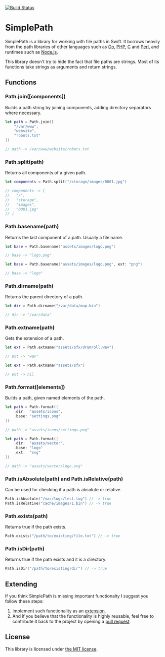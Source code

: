 [![Build Status](https://travis-ci.org/raymondjavaxx/SimplePath.svg?branch=master)](https://travis-ci.org/raymondjavaxx/SimplePath)

# SimplePath

SimplePath is a library for working with file paths in Swift. It borrows heavily from the path libraries of other languages such as [Go][golang-filepath], [PHP][php-basename], [C][c-dirname] and [Perl][perl-basename], and runtimes such as [Node.js][nodejs-path].

This library doesn't try to hide the fact that file paths are strings. Most of its functions take strings as arguments and return strings.

## Functions

### Path.join([components])

Builds a path string by joining components, adding directory separators where necessary.

```Swift
let path = Path.join([
    "/var/www",
    "website",
    "robots.txt"
])

// path -> /var/www/website/robots.txt
```

### Path.split(path)

Returns all components of a given path.

```Swift
let components = Path.split("/storage/images/0001.jpg")

// components -> [
//   "/",
//   "storage",
//   "images",
//   "0001.jpg"
// ]
```

### Path.basename(path)

Returns the last component of a path. Usually a file name.

```Swift
let base = Path.basename("assets/images/logo.png")

// base -> "logo.png"
```

```Swift
let base = Path.basename("assets/images/logo.png", ext: "png")

// base -> "logo"
```

### Path.dirname(path)

Returns the parent directory of a path.

```Swift
let dir = Path.dirname("/var/data/map.bin")

// dir -> "/var/data"
```

### Path.extname(path)

Gets the extension of a path.

```Swift
let ext = Path.extname("assets/sfx/drumroll.wav")

// ext -> "wav"
```

```Swift
let ext = Path.extname("assets/sfx")

// ext -> nil
```

### Path.format([elements])

Builds a path, given named elements of the path.

```Swift
let path = Path.format([
    .dir:  "assets/icons",
    .base: "settings.png"
])

// path -> "assets/icons/settings.png"
```

```Swift
let path = Path.format([
    .dir:  "assets/vector",
    .base: "logo"
    .ext:  "svg"
])

// path -> "assets/vector/logo.svg"
```

### Path.isAbsolute(path) and Path.isRelative(path)

Can be used for checking if a path is absolute or relative.

```Swift
Path.isAbsolute("/var/logs/test.log") // -> true
Path.isRelative("cache/images/1.bin") // -> true
```

### Path.exists(path)

Returns true if the path exists.

```Swift
Path.exists("/path/to/existing/file.txt") // -> true
```

### Path.isDir(path)

Returns true if the path exists and it is a directory.

```Swift
Path.isDir("/path/to/existing/dir") // -> true
```

## Extending

If you think SimplePath is missing important functionalty I suggest you follow these steps:

1. Implement such functionality as an [extension][swift-extensions].
2. And if you believe that the functionality is highly reusable, feel free to contribute it back to the project by opening a [pull request][pull-request].

## License

This library is licensed under [the MIT license](LICENSE).

[golang-filepath]: https://golang.org/pkg/path/filepath/
[php-basename]: http://php.net/manual/en/function.basename.php
[c-dirname]: https://linux.die.net/man/3/dirname
[perl-basename]: https://perldoc.perl.org/File/Basename.html
[nodejs-path]: https://nodejs.org/api/path.html
[swift-extensions]: https://developer.apple.com/library/content/documentation/Swift/Conceptual/Swift_Programming_Language/Extensions.html
[pull-request]: https://github.com/raymondjavaxx/SimplePath/pulls